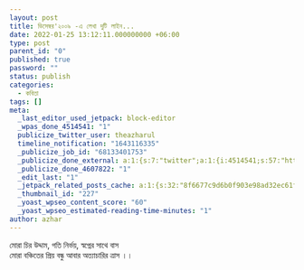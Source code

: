```yaml
---
layout: post
title: ডিসেম্বর'২০০৯ -এ লেখা দুটি লাইন...
date: 2022-01-25 13:12:11.000000000 +06:00
type: post
parent_id: "0"
published: true
password: ""
status: publish
categories:
  - কবিতা
tags: []
meta:
  _last_editor_used_jetpack: block-editor
  _wpas_done_4514541: "1"
  publicize_twitter_user: theazharul
  timeline_notification: "1643116335"
  _publicize_job_id: "68133401753"
  _publicize_done_external: a:1:{s:7:"twitter";a:1:{i:4514541;s:57:"https://twitter.com/theazharul/status/1485963730559148033";}}
  _publicize_done_4607822: "1"
  _edit_last: "1"
  _jetpack_related_posts_cache: a:1:{s:32:"8f6677c9d6b0f903e98ad32ec61f8deb";a:2:{s:7:"expires";i:1648284405;s:7:"payload";a:1:{i:0;a:1:{s:2:"id";i:109;}}}}
  _thumbnail_id: "227"
  _yoast_wpseo_content_score: "60"
  _yoast_wpseo_estimated-reading-time-minutes: "1"
author: azhar
---
```


মোরা চির উদ্দাম, গতি নির্ভয়, স্বপ্নের সাথে বাস  
মোরা বঞ্চিতের প্রিয় বন্ধু আবার অত্যাচারির ত্রাস ।।
